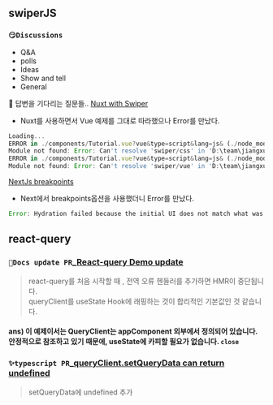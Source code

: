 ## swiperJS
### `😏Discussions`
- Q&A
- polls
- Ideas
- Show and tell
- General

👀 답변을 기다리는 질문들..
[Nuxt with Swiper](https://github.com/nolimits4web/swiper/discussions/5805)
- Nuxt를 사용하면서 Vue 예제를 그대로 따라했으나 Error를 만났다.
```javascript
Loading...
ERROR in ./components/Tutorial.vue?vue&type=script&lang=js& (./node_modules/babel-loader/lib??ref--2-0!./node_modules/vue-loader/lib??vue-loader-options !./components/Tutorial.vue?vue&type=script&lang=js&)
Module not found: Error: Can't resolve 'swiper/css' in 'D:\team\jiangxue.official-website\components'
ERROR in ./components/Tutorial.vue?vue&type=script&lang=js& (./node_modules/babel-loader/lib??ref--2-0!./node_modules/vue-loader/lib??vue-loader-options !./components/Tutorial.vue?vue&type=script&lang=js&)
Module not found: Error: Can't resolve 'swiper/vue' in 'D:\team\jiangxue.official-website\components'
```

[NextJs breakpoints](https://github.com/nolimits4web/swiper/discussions/5776)
- Next에서 breakpoints옵션을 사용했더니 Error를 만났다.
```javascript
Error: Hydration failed because the initial UI does not match what was rendered on the server.
```


## react-query
### `📑Docs update PR`_[React-query Demo update](https://github.com/TanStack/query/pull/3700)
> react-query를 처음 시작할 때 , 전역 오류 헨들러를 추가하면 HMR이 중단됩니다.     
> queryClient를 useState Hook에 래핑하는 것이 합리적인 기본값인 것 같습니다.       
#### ans) 이 예제이서는 QueryClient는 appComponent 외부에서 정의되어 있습니다. 안정적으로 참조하고 있기 때문에, useState에 카피할 필요가 없습니다.   `close`


### `✨typescript PR`_[queryClient.setQueryData can return undefined](https://github.com/TanStack/query/pull/3657/files)
> setQueryData에 undefined 추가
